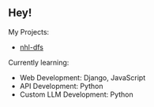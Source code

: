 ## Hey! 

My Projects:

- [nhl-dfs](https://github.com/brettmt10/nhl-dfs)

Currently learning:
- Web Development: Django, JavaScript
- API Development: Python
- Custom LLM Development: Python
